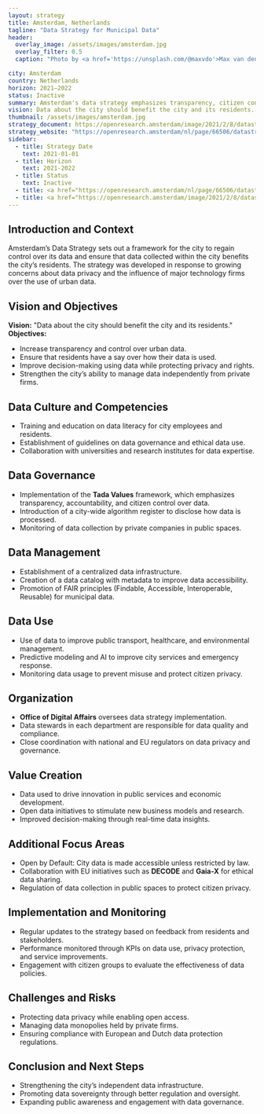 ```yaml
---
layout: strategy
title: Amsterdam, Netherlands
tagline: "Data Strategy for Municipal Data"
header:
  overlay_image: /assets/images/amsterdam.jpg
  overlay_filter: 0.5
  caption: "Photo by <a href='https://unsplash.com/@maxvdo'>Max van den Oetelaar</a> on <a href='https://unsplash.com/photos/-e4vLFZV9QM'>Unsplash</a>"

city: Amsterdam
country: Netherlands
horizon: 2021–2022
status: Inactive
summary: Amsterdam's data strategy emphasizes transparency, citizen control over data, and ethical data management in urban planning and city services.
vision: Data about the city should benefit the city and its residents.
thumbnail: /assets/images/amsterdam.jpg
strategy_document: https://openresearch.amsterdam/image/2021/2/8/datastrategie_gemeente_amsterdam.pdf
strategy_website: "https://openresearch.amsterdam/nl/page/66506/datastrategie-gemeente-amsterdam"
sidebar:
  - title: Strategy Date
    text: 2021-01-01
  - title: Horizon
    text: 2021-2022
  - title: Status
    text: Inactive
  - title: <a href="https://openresearch.amsterdam/nl/page/66506/datastrategie-gemeente-amsterdam">Website</a>
  - title: <a href="https://openresearch.amsterdam/image/2021/2/8/datastrategie_gemeente_amsterdam.pdf">Document</a>
---
```


## Introduction and Context
Amsterdam’s Data Strategy sets out a framework for the city to regain control over its data and ensure that data collected within the city benefits the city’s residents. The strategy was developed in response to growing concerns about data privacy and the influence of major technology firms over the use of urban data.

## Vision and Objectives
**Vision:** "Data about the city should benefit the city and its residents."  
**Objectives:**  
- Increase transparency and control over urban data.  
- Ensure that residents have a say over how their data is used.  
- Improve decision-making using data while protecting privacy and rights.  
- Strengthen the city’s ability to manage data independently from private firms.  

## Data Culture and Competencies
- Training and education on data literacy for city employees and residents.  
- Establishment of guidelines on data governance and ethical data use.  
- Collaboration with universities and research institutes for data expertise.  

## Data Governance
- Implementation of the **Tada Values** framework, which emphasizes transparency, accountability, and citizen control over data.  
- Introduction of a city-wide algorithm register to disclose how data is processed.  
- Monitoring of data collection by private companies in public spaces.  

## Data Management
- Establishment of a centralized data infrastructure.  
- Creation of a data catalog with metadata to improve data accessibility.  
- Promotion of FAIR principles (Findable, Accessible, Interoperable, Reusable) for municipal data.  

## Data Use
- Use of data to improve public transport, healthcare, and environmental management.  
- Predictive modeling and AI to improve city services and emergency response.  
- Monitoring data usage to prevent misuse and protect citizen privacy.  

## Organization
- **Office of Digital Affairs** oversees data strategy implementation.  
- Data stewards in each department are responsible for data quality and compliance.  
- Close coordination with national and EU regulators on data privacy and governance.  

## Value Creation
- Data used to drive innovation in public services and economic development.  
- Open data initiatives to stimulate new business models and research.  
- Improved decision-making through real-time data insights.  

## Additional Focus Areas
- Open by Default: City data is made accessible unless restricted by law.  
- Collaboration with EU initiatives such as **DECODE** and **Gaia-X** for ethical data sharing.  
- Regulation of data collection in public spaces to protect citizen privacy.  

## Implementation and Monitoring
- Regular updates to the strategy based on feedback from residents and stakeholders.  
- Performance monitored through KPIs on data use, privacy protection, and service improvements.  
- Engagement with citizen groups to evaluate the effectiveness of data policies.  

## Challenges and Risks
- Protecting data privacy while enabling open access.  
- Managing data monopolies held by private firms.  
- Ensuring compliance with European and Dutch data protection regulations.  

## Conclusion and Next Steps
- Strengthening the city’s independent data infrastructure.  
- Promoting data sovereignty through better regulation and oversight.  
- Expanding public awareness and engagement with data governance.  
